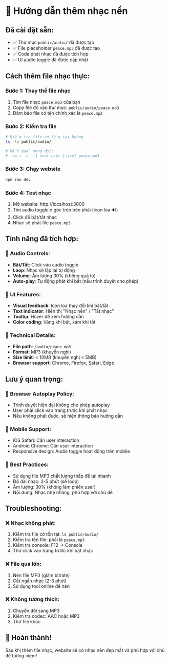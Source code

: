 # 🎵 Hướng dẫn thêm nhạc nền

## Đã cài đặt sẵn:
- ✅ Thư mục `public/audio/` đã được tạo
- ✅ File placeholder `peace.mp3` đã được tạo
- ✅ Code phát nhạc đã được tích hợp
- ✅ UI audio toggle đã được cập nhật

## Cách thêm file nhạc thực:

### Bước 1: Thay thế file nhạc
1. Tìm file nhạc `peace.mp3` của bạn
2. Copy file đó vào thư mục: `public/audio/peace.mp3`
3. Đảm bảo file có tên chính xác là `peace.mp3`

### Bước 2: Kiểm tra file
```bash
# Kiểm tra file có tồn tại không
ls -la public/audio/

# Kết quả mong đợi:
# -rw-r--r-- 1 user user [size] peace.mp3
```

### Bước 3: Chạy website
```bash
npm run dev
```

### Bước 4: Test nhạc
1. Mở website: http://localhost:3000
2. Tìm audio toggle ở góc trên bên phải (icon loa 🔊)
3. Click để bật/tắt nhạc
4. Nhạc sẽ phát file `peace.mp3`

## Tính năng đã tích hợp:

### 🎵 Audio Controls:
- **Bật/Tắt**: Click vào audio toggle
- **Loop**: Nhạc sẽ lặp lại tự động
- **Volume**: Âm lượng 30% (không quá to)
- **Auto-play**: Tự động phát khi bật (nếu trình duyệt cho phép)

### 🎨 UI Features:
- **Visual feedback**: Icon loa thay đổi khi bật/tắt
- **Text indicator**: Hiển thị "Nhạc nền" / "Tắt nhạc"
- **Tooltip**: Hover để xem hướng dẫn
- **Color coding**: Vàng khi bật, xám khi tắt

### 🔧 Technical Details:
- **File path**: `/audio/peace.mp3`
- **Format**: MP3 (khuyến nghị)
- **Size limit**: < 10MB (khuyến nghị < 5MB)
- **Browser support**: Chrome, Firefox, Safari, Edge

## Lưu ý quan trọng:

### 🚫 Browser Autoplay Policy:
- Trình duyệt hiện đại không cho phép autoplay
- User phải click vào trang trước khi phát nhạc
- Nếu không phát được, sẽ hiện thông báo hướng dẫn

### 📱 Mobile Support:
- iOS Safari: Cần user interaction
- Android Chrome: Cần user interaction
- Responsive design: Audio toggle hoạt động trên mobile

### 🎯 Best Practices:
- Sử dụng file MP3 chất lượng thấp để tải nhanh
- Độ dài nhạc: 2-5 phút (sẽ loop)
- Âm lượng: 30% (không làm phiền user)
- Nội dung: Nhạc nhẹ nhàng, phù hợp với chủ đề

## Troubleshooting:

### ❌ Nhạc không phát:
1. Kiểm tra file có tồn tại: `ls public/audio/`
2. Kiểm tra tên file: phải là `peace.mp3`
3. Kiểm tra console: F12 → Console
4. Thử click vào trang trước khi bật nhạc

### ❌ File quá lớn:
1. Nén file MP3 (giảm bitrate)
2. Cắt ngắn nhạc (2-3 phút)
3. Sử dụng tool online để nén

### ❌ Không tương thích:
1. Chuyển đổi sang MP3
2. Kiểm tra codec: AAC hoặc MP3
3. Thử file khác

## 🎉 Hoàn thành!
Sau khi thêm file nhạc, website sẽ có nhạc nền đẹp mắt và phù hợp với chủ đề tưởng niệm!
